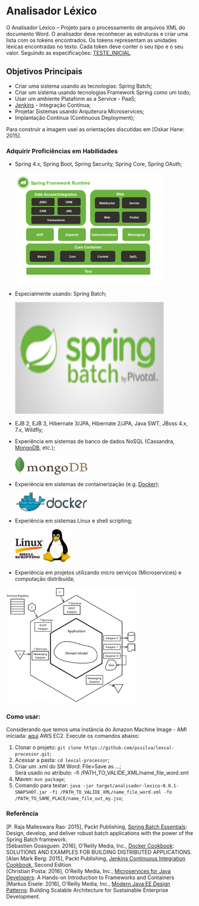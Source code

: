 Analisador Léxico
==============================================================

O Analisador Léxico – Projeto para o processamento de arquivos XML do documento Word. O analisador deve reconhecer as estruturas e criar uma lista com os tokens encontrados. Os tokens representam as unidades léxicas encontradas no texto. Cada token deve conter o seu tipo e o seu valor. Seguindo as especificações: [TESTE_INICIAL](https://github.com/pssilva/lexcal-processor/blob/master/doc-repo/TESTE_INICIAL.txt).

## Objetivos Principais 

- Criar uma sistema usando as tecnologias: Spring Batch;
- Criar um sistema usando tecnologias Framework Spring como um todo;
- Usar um ambiente Plataform as a Service - PaaS;
- [Jenkins](https://jenkins.io/) - Integração Contínua; 
- Projetar Sistemas usando Arquiterura Microservices;
- Implantação Contínua (Continuous Deployment);

Para construir a imagem usei as orientações discutidas em [Oskar Hane: 2015].

### Adquirir Proficiências em Habilidades


- Spring 4.x, Spring Boot, Spring Security, Spring Core, Spring OAuth;
    <p><img src="https://github.com/pssilva/lexcal-processor/blob/master/doc-repo/spring-core-arquitetura.png" alt="Arquitetura do Spring Core 4.x" height="300" width="400"/></p>
- Especialmente usando: Spring Batch;
    <p><img src="https://github.com/pssilva/lexcal-processor/blob/master/doc-repo/Spring-Batch.png" alt="Spring Bath do Spring Core 4.x" height="300" width="400"/></p>
- EJB 2, EJB 3, Hibernate 3/JPA, Hibernate 2/JPA, Java SWT, JBoss 4.x, 7.x, Wildfly;
- Experiência em sistemas de banco de dados NoSQL (Cassandra, [MongoDB](https://www.mongodb.com/), etc.);
    <p><img src="https://github.com/pssilva/lexcal-processor/blob/master/doc-repo/mongoDB.png" alt="Experiência em sistemas de banco de dados NoSQL" height="50" width="195"/></p>
- Experiência em sistemas de containerização (e.g. [Docker](https://hub.docker.com/r/pss1suporte/paas-docker/));
    <p><img src="https://github.com/pssilva/lexcal-processor/blob/master/doc-repo/docker.png" alt="Experiência em sistemas de containerização Docker" height="50" width="195"></p>
- Experiência em sistemas Linux e shell scripting;
    <p><img src="https://github.com/pssilva/lexcal-processor/blob/master/doc-repo/shell-linux.jpeg" alt="Experiência em sistemas Linux e shell scripting" height="91" width="150"></p>

- Experiência em projetos utilizando micro serviços (Microservices) e computação distribuída;

![Microservices](https://github.com/pssilva/lexcal-processor/blob/master/doc-repo/microservices-domain.png)

### Como usar:
Considerando que temos uma instância do Amazon Machine Image - AMI iniciada: [aqui](https://docs.aws.amazon.com/pt_br/AWSEC2/latest/UserGuide/AccessingInstances.html) AWS EC2. Execute os comandos abaixo:

1. Clonar o projeto: `git clone https://github.com/pssilva/lexcal-processor.git`;
2. Acessar a pasta: `cd lexcal-processor`;
3. Criar um .xml do SM Word: File>Save as ...; <br />
	Será usado no atributo: -fi /PATH_TO_VALIDE_XML/name_file_word.xml 
4. Maven: `mvn package`;
5. Comando para testar: `java -jar target/analisador-lexico-0.0.1-SNAPSHOT.jar -fi /PATH_TO_VALIDE_XML/name_file_word.xml -fo /PATH_TO_SAME_PLACE/name_file_out_my.jso`;


### Referência
\[P. Raja Malleswara Rao: 2015\], Packt Publishing, [Spring Batch Essentials](https://www.packtpub.com/application-development/spring-batch-essentials): Design, develop, and deliver robust batch applications with the power of the Spring Batch framework.<br />
\[Sébastien Goasguen: 2016\], O’Reilly Media, Inc., [Docker Cookbook](http://www.allitebooks.com/docker-cookbook/): SOLUTIONS AND EXAMPLES FOR BUILDING DISTRIBUTED APPLICATIONS.<br />
\[Alan Mark Berg: 2015\],  Packt Publishing, [Jenkins Continuous Integration Cookbook](https://ebooks-it.org/1784390089-ebook.htm), Second Edition<br />
\[Christian Posta: 2016\], O’Reilly Media, Inc., [Microservices for Java Developers](https://developers.redhat.com/promotions/microservices-for-java-developers/): A Hands-on Introduction to Frameworks and Containers <br />
\[Markus Eisele: 2016\], O’Reilly Media, Inc., [Modern Java EE Design Patterns](https://developers.redhat.com/promotions/distributed-javaee-architecture/): Building Scalable Architecture for Sustainable Enterprise Development. <br />  
